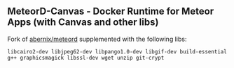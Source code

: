 ## MeteorD-Canvas - Docker Runtime for Meteor Apps (with Canvas and other libs)

Fork of [abernix/meteord](https://github.com/abernix/meteord) supplemented with the following libs:

```
libcairo2-dev libjpeg62-dev libpango1.0-dev libgif-dev build-essential g++ graphicsmagick libssl-dev wget unzip git-crypt
```
